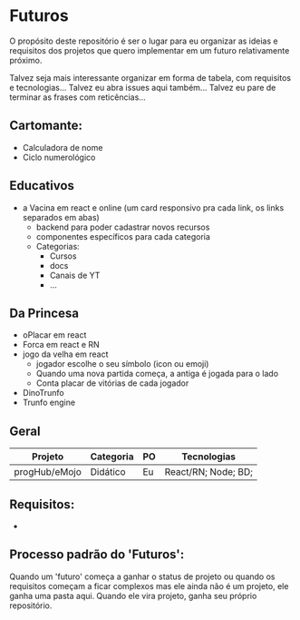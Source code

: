 # Futuros
O propósito deste repositório é ser o lugar para eu organizar as ideias e requisitos dos projetos que quero implementar em um futuro relativamente próximo.

Talvez seja mais interessante organizar em forma de tabela, com requisitos e tecnologias...
Talvez eu abra issues aqui também...
Talvez eu pare de terminar as frases com reticências...

## Cartomante:
- Calculadora de nome
- Ciclo numerológico

## Educativos
- a Vacina em react e online (um card responsivo pra cada link, os links separados em abas)
    - backend para poder cadastrar novos recursos
    - componentes específicos para cada categoria
    - Categorias:
        - Cursos
        - docs
        - Canais de YT
        - ...

## Da Princesa
- oPlacar em react
- Forca em react e RN
- jogo da velha em react
    - jogador escolhe o seu símbolo (icon ou emoji)
    - Quando uma nova partida começa, a antiga é jogada para o lado
    - Conta placar de vitórias de cada jogador
- DinoTrunfo
- Trunfo engine

## Geral


| Projeto | Categoria | PO | Tecnologias |
|---------|----|-----------|------------|
|progHub/eMojo | Didático | Eu | React/RN; Node; BD; | 
Requisitos:
- 
- 

## 

## Processo padrão do 'Futuros':
Quando um 'futuro' começa a ganhar o status de projeto ou quando os requisitos começam a ficar complexos mas ele ainda não é um projeto, ele ganha uma pasta aqui. Quando ele vira projeto, ganha seu próprio repositório.






<!-- | Projeto | Categoria | PO | Tecnologias |
|---------|----|-----------|------------|
| | | | |  -->




